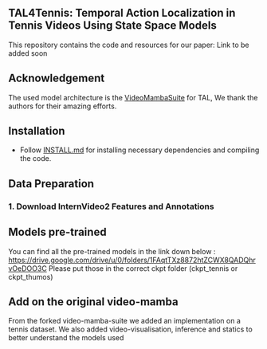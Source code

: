 ## TAL4Tennis: Temporal Action Localization in Tennis Videos Using State Space Models

This repository contains the code and resources for our paper: Link to be added soon

## Acknowledgement
The used model architecture is the [VideoMambaSuite](https://github.com/OpenGVLab/video-mamba-suite) for TAL, We thank the authors for their amazing efforts.

## Installation
* Follow [INSTALL.md](./INSTALL.md) for installing necessary dependencies and compiling the code.
## Data Preparation
### 1. Download InternVideo2 Features and Annotations


## Models pre-trained
You can find all the pre-trained models in the link down below : 
https://drive.google.com/drive/u/0/folders/1FAqtTXz8872htZCWX8QADQhrvOeDOO3C
Please put those in the correct ckpt folder (ckpt_tennis or ckpt_thumos)

## Add on the original video-mamba

From the forked video-mamba-suite we added an implementation on a tennis dataset.
We also added video-visualisation, inference and statics to better understand the models used


